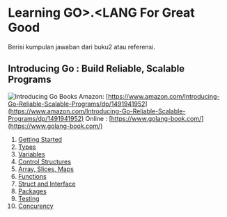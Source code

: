 # Learning GO>.<LANG For Great Good 

Berisi kumpulan jawaban dari buku2 atau referensi.

## Introducing Go : Build Reliable, Scalable Programs
![Introducing Go Books](https://images-na.ssl-images-amazon.com/images/I/51YpdMrI1kL._SX379_BO1,204,203,200_.jpg)
Amazon: [https://www.amazon.com/Introducing-Go-Reliable-Scalable-Programs/dp/1491941952](https://www.amazon.com/Introducing-Go-Reliable-Scalable-Programs/dp/1491941952)
Online : [https://www.golang-book.com/](https://www.golang-book.com/)
1. [Getting Started](https://github.com/philiplambok/hellogo/blob/master/introducingGoBooks/sec1/exercises.md)  
2. [Types](https://github.com/philiplambok/hellogo/blob/master/introducingGoBooks/sec2/exercises.md)  
3. [Variables](https://github.com/philiplambok/hellogo/blob/master/introducingGoBooks/sec3/exercises.md)  
4. [Control Structures](https://github.com/philiplambok/hellogo/blob/master/introducingGoBooks/sec4/exercises.md)  
5. [Array, Slices, Maps](https://github.com/philiplambok/hellogo/blob/master/introducingGoBooks/sec5/exercises.md)  
6. [Functions](https://github.com/philiplambok/hellogo/blob/master/introducingGoBooks/sec6/exercises.md)  
7. [Struct and Interface](https://github.com/philiplambok/hellogo/blob/master/introducingGoBooks/sec7/exercises.md)  
8. [Packages](https://github.com/philiplambok/hellogo/blob/master/introducingGoBooks/sec8/exercises.md)  
9. [Testing](https://github.com/philiplambok/hellogo/blob/master/introducingGoBooks/sec6/exercises.md)  
10. [Concurency](https://github.com/philiplambok/hellogo/blob/master/introducingGoBooks/sec10/exercises.md)  


